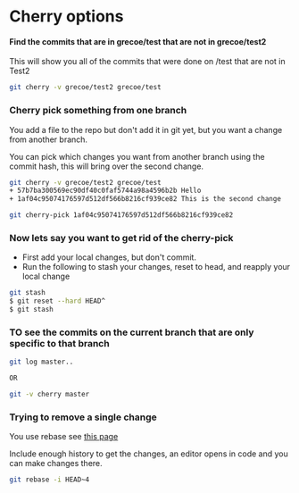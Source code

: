 # Cherry options


#### Find the commits that are in grecoe/test that are not in grecoe/test2

This will show you all of the commits that were done on /test that are not in Test2

```bash
git cherry -v grecoe/test2 grecoe/test
```

### Cherry pick something from one branch

You add a file to the repo but don't add it in git yet, but you want a change from another branch.

You can pick which changes you want from another branch using the commit hash, this will bring over the second change. 

```bash
git cherry -v grecoe/test2 grecoe/test
+ 57b7ba300569ec90df40c0faf5744a98a4596b2b Hello
+ 1af04c95074176597d512df566b8216cf939ce82 This is the second change

git cherry-pick 1af04c95074176597d512df566b8216cf939ce82
```

### Now lets say you want to get rid of the cherry-pick 

- First add your local changes, but don't commit.
- Run the following to stash your changes, reset to head, and reapply your local change

```bash
git stash
$ git reset --hard HEAD^
$ git stash 
```

### TO see the commits on the current branch that are only specific to that branch

```bash
git log master..

OR

git -v cherry master
```

### Trying to remove a single change

You use rebase see [this page](https://graphite.dev/guides/how-to-delete-a-git-commit)

Include enough history to get the changes, an editor opens in code and you can make changes there. 

```bash
git rebase -i HEAD~4
```